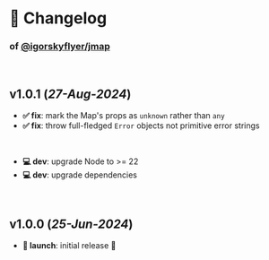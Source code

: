 # 📒 Changelog

### of [@igorskyflyer/jmap](https://github.com/igorskyflyer/npm-jmap)

<br>

## v1.0.1 (*27-Aug-2024*)

- **✅ fix**: mark the Map's props as `unknown` rather than `any`
- **✅ fix**: throw full-fledged `Error` objects not primitive error strings

<br>

- **💻 dev**: upgrade Node to >= 22
- **💻 dev**: upgrade dependencies

<br>

## v1.0.0 (*25-Jun-2024*)

- **🚀 launch**: initial release 🎉
